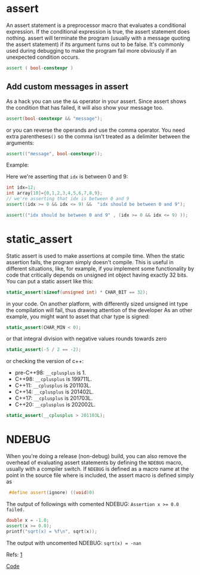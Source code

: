 # assert
An assert statement is a preprocessor macro that evaluates a conditional expression. If the conditional expression is true, the assert statement does nothing. assert will terminate the program (usually with a message quoting the assert statement) if its argument turns out to be false. 
It's commonly used during debugging to make the program fail more obviously if an unexpected condition occurs. 

```cpp
assert ( bool-constexpr )
```

## Add custom messages in assert

As a hack you can use the `&&` operator in your assert. Since assert shows the condition that has failed, it will also show your message too.
```cpp
assert(bool-constexpr && "message");
```

or you can reverse the operands and use the comma operator. You need extra parentheses`()` so the comma isn't treated as a delimiter between the arguments:

```cpp
assert(("message", bool-constexpr));

```

Example:

Here we're asserting that `idx` is between 0 and 9:
```cpp
int idx=12;
int array[10]={0,1,2,3,4,5,6,7,8,9};
// we're asserting that idx is between 0 and 9
assert((idx >= 0 && idx <= 9) &&  "idx should be between 0 and 9");

assert(("idx should be between 0 and 9" , (idx >= 0 && idx <= 9) ));
```

# static_assert 
Static assert is used to make assertions at compile time. When the static assertion fails, the program simply doesn't compile. This is useful in different situations, like, for example,
if you implement some functionality by code that critically depends on unsigned int object having exactly 32 bits. You can put a static assert like this:
```cpp
static_assert(sizeof(unsigned int) * CHAR_BIT == 32);
```
in your code. On another platform, with differently sized unsigned int type the compilation will fail, thus drawing attention of the developer
As an other example, you might want to asset that char type is signed:

```cpp
static_assert(CHAR_MIN < 0);
```
or that integral division with negative values rounds towards zero
```cpp
static_assert(-5 / 2 == -2);
```

or checking the version of c++:


- pre-C++98: `__cplusplus` is 1.
- C++98:     `__cplusplus` is 199711L.
- C++11:     `__cplusplus` is 201103L.
- C++14:     `__cplusplus` is 201402L.
- C++17:     `__cplusplus` is 201703L.
- C++20:     `__cplusplus` is 202002L.


```cpp
static_assert(__cplusplus > 201103L);
```



# NDEBUG

When you're doing a release (non-debug) build, you can also remove the overhead of evaluating assert statements by defining the `NDEBUG` macro, usually with a compiler switch. 
If `NDEBUG` is defined as a macro name at the point in the source file where is included, the assert macro is defined simply as

```cpp
 #define assert(ignore) ((void)0)
 ```
 
The output of followings with comented NDEBUG: `Assertion x >= 0.0 failed.`
 
```cpp
double x = -1.0;
assert(x >= 0.0);
printf("sqrt(x) = %f\n", sqrt(x));  
``` 

The output with uncomented NDEBUG: `sqrt(x) = -nan`



Refs: [1](https://en.cppreference.com/w/c/error/assert)

[Code](../src/assert.cpp)  
  
